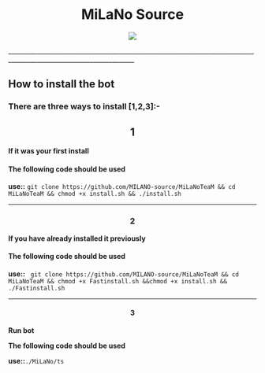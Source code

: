 <h1 align="center">    MiLaNo Source</h1>
<p align="center">
<img src="https://i.ibb.co/wLH81R4/preview.jpg"></p>
______________________________________________________________________________________________________________________

## How to install the bot

### There are three ways to install [1,2,3]:-

<h2 align="center">1</h2>

**If it was your first install**

#### The following code should be used

**use::**  ``` git clone https://github.com/MILANO-source/MiLaNoTeaM && cd MiLaNoTeaM && chmod +x install.sh && ./install.sh ```
______________________________________________________________________________________________________________________

<h3 align="center">2</h3>

**If you have already installed it previously**

#### The following code should be used

**use::**  ``` git clone https://github.com/MILANO-source/MiLaNoTeaM && cd MiLaNoTeaM && chmod +x Fastinstall.sh &&chmod +x install.sh && ./Fastinstall.sh```

______________________________________________________________________________________________________________________

<h4 align="center">3</h4> 

**Run bot**

**The following code should be used**

**use::**```./MiLaNo/ts```
